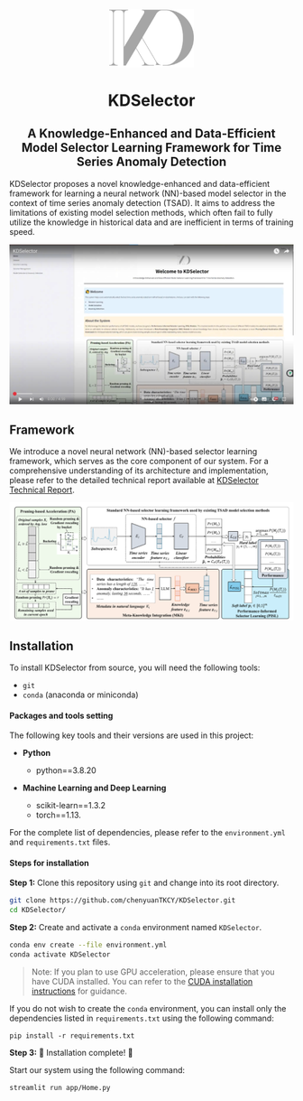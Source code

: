 <p align="center">
<img width="150" src="./app/fig/KD_Logo.png"/>
</p>


<h1 align="center">KDSelector
</h1>
<h2 align="center"> A Knowledge-Enhanced and Data-Efficient Model Selector Learning Framework for Time Series Anomaly Detection</h2>

KDSelector proposes a novel knowledge-enhanced and data-efficient framework for learning a neural network (NN)-based model selector in the context of time series anomaly detection (TSAD). It aims to address the limitations of existing model selection methods, which often fail to fully utilize the knowledge in historical data and are inefficient in terms of training speed. 

[![Please view our demonstration video. ](./app/fig/video_cover.png)]( https://youtu.be/2uqupDWvTF0.)

## Framework

We introduce a novel neural network (NN)-based selector learning framework, which serves as the core component of our system. For a comprehensive understanding of its architecture and implementation, please refer to the detailed technical report available at [KDSelector Technical Report](https://github.com/chenyuanTKCY/KDSelector/blob/master/report/KDSelector%20Technical%20Report.pdf).

![Framework](./app/fig/System_Overview.png)
<!-- 
<iframe src="https://pdf-embed-api.com/?url=https://github.com/chenyuanTKCY/KDSelector/blob/master/app/fig/framework.pdf" width="100%" height="600px"></iframe> -->

<!-- ### Reference

> Zhiyu Liang, Dongrui Cai, Chenyuan Zhang, Zheng Liang, Chen Liang, Bo Zheng, Shi Qiu, Jin Wang, and Hongzhi Wang. 2025. KDSelector: AKnowledge-Enhanced and Data-Efficient Model Selector Learning Framework for Time Series Anomaly Detection. In Companion of the 2025 International Conference on Management of Data (SIGMOD-Companion ’25), June 22–27, 2025, Berlin, Germany.  -->

## Installation

To install KDSelector from source, you will need the following tools:
- `git`
- `conda` (anaconda or miniconda)

#### Packages and tools setting

The following key tools and their versions are used in this project:
- **Python**
  - python==3.8.20

- **Machine Learning and Deep Learning**
  - scikit-learn==1.3.2
  - torch==1.13.

For the complete list of dependencies, please refer to the `environment.yml` and `requirements.txt` files.

#### Steps for installation

**Step 1:** Clone this repository using `git` and change into its root directory.

```bash
git clone https://github.com/chenyuanTKCY/KDSelector.git
cd KDSelector/
```

**Step 2:** Create and activate a `conda` environment named `KDSelector`.

```bash
conda env create --file environment.yml
conda activate KDSelector
```
> Note: If you plan to use GPU acceleration, please ensure that you have CUDA installed. You can refer to the [CUDA installation instructions](https://developer.nvidia.com/cuda-downloads) for guidance.
   
If you do not wish to create the `conda` environment, you can install only the dependencies listed in `requirements.txt` using the following command:
```
pip install -r requirements.txt
```

**Step 3:** :clap: Installation complete! :clap:

Start our system using the following command:
```bash
streamlit run app/Home.py
```

